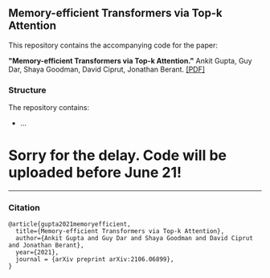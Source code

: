 ## Memory-efficient Transformers via Top-k Attention

This repository contains the accompanying code for the paper:

**"Memory-efficient Transformers via Top-k Attention."** Ankit Gupta, Guy Dar, Shaya Goodman, David Ciprut, Jonathan Berant.
[[PDF]](https://arxiv.org/pdf/2106.06899.pdf)


### Structure
The repository contains:
* ...

# Sorry for the delay. Code will be uploaded before June 21!

---
### Citation
```
@article{gupta2021memoryefficient,
  title={Memory-efficient Transformers via Top-k Attention}, 
  author={Ankit Gupta and Guy Dar and Shaya Goodman and David Ciprut and Jonathan Berant},
  year={2021},
  journal = {arXiv preprint arXiv:2106.06899},
}
```
